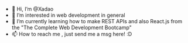 - 👋 Hi, I’m @Xadao
- 👀 I’m interested in web development in general
- 🌱 I’m currently learning how to make REST APIs and also React.js from the "The Complete Web Development Bootcamp" 
- 📫 How to reach me , just send me a msg here! :D 

<!---
Xadao/Xadao is a ✨ special ✨ repository because its `README.md` (this file) appears on your GitHub profile.
You can click the Preview link to take a look at your changes.
--->
